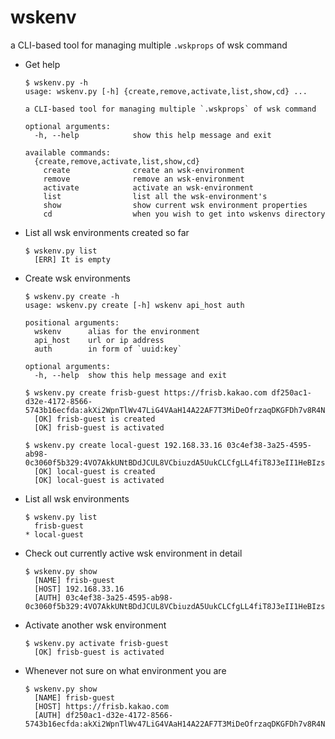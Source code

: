 # wskenv
a CLI-based tool for managing multiple `.wskprops` of wsk command

- Get help
  ```
  $ wskenv.py -h
  usage: wskenv.py [-h] {create,remove,activate,list,show,cd} ...

  a CLI-based tool for managing multiple `.wskprops` of wsk command

  optional arguments:
    -h, --help            show this help message and exit

  available commands:
    {create,remove,activate,list,show,cd}
      create              create an wsk-environment
      remove              remove an wsk-environment
      activate            activate an wsk-environment
      list                list all the wsk-environment's
      show                show current wsk environment properties
      cd                  when you wish to get into wskenvs directory
  ```

- List all wsk environments created so far
  ``` 
  $ wskenv.py list
    [ERR] It is empty
  ```

- Create wsk environments
  ```
  $ wskenv.py create -h
  usage: wskenv.py create [-h] wskenv api_host auth

  positional arguments:
    wskenv      alias for the environment
    api_host    url or ip address
    auth        in form of `uuid:key`

  optional arguments:
    -h, --help  show this help message and exit
  ```
  ```
  $ wskenv.py create frisb-guest https://frisb.kakao.com df250ac1-d32e-4172-8566-5743b16ecfda:akXi2WpnTlWv47LiG4VAaH14A22AF7T3MiDeOfrzaqDKGFDh7v8R4NxIMVq4wzbC
    [OK] frisb-guest is created
    [OK] frisb-guest is activated
  ```
  ```
  $ wskenv.py create local-guest 192.168.33.16 03c4ef38-3a25-4595-ab98-0c3060f5b329:4VO7AkkUNtBDdJCUL8VCbiuzdA5UukCLCfgLL4fiT8J3eII1HeBIzs3vDAAm5UDr
    [OK] local-guest is created
    [OK] local-guest is activated
  ```

- List all wsk environments
  ```
  $ wskenv.py list
    frisb-guest
  * local-guest
  ```

- Check out currently active wsk environment in detail
  ```
  $ wskenv.py show
    [NAME] frisb-guest
    [HOST] 192.168.33.16
    [AUTH] 03c4ef38-3a25-4595-ab98-0c3060f5b329:4VO7AkkUNtBDdJCUL8VCbiuzdA5UukCLCfgLL4fiT8J3eII1HeBIzs3vDAAm5UDr
  ```

- Activate another wsk environment
  ```
  $ wskenv.py activate frisb-guest
    [OK] frisb-guest is activated
  ```

- Whenever not sure on what environment you are
  ```
  $ wskenv.py show
    [NAME] frisb-guest
    [HOST] https://frisb.kakao.com
    [AUTH] df250ac1-d32e-4172-8566-5743b16ecfda:akXi2WpnTlWv47LiG4VAaH14A22AF7T3MiDeOfrzaqDKGFDh7v8R4NxIMVq4wzbC
  ```
